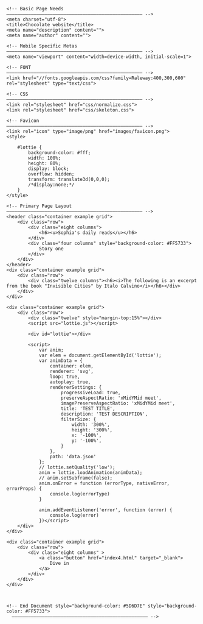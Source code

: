 <!DOCTYPE html>
<html lang="en">
<head>

    <!-- Basic Page Needs
    –––––––––––––––––––––––––––––––––––––––––––––––––– -->
    <meta charset="utf-8">
    <title>Chocolate website</title>
    <meta name="description" content="">
    <meta name="author" content="">

    <!-- Mobile Specific Metas
    –––––––––––––––––––––––––––––––––––––––––––––––––– -->
    <meta name="viewport" content="width=device-width, initial-scale=1">

    <!-- FONT
    –––––––––––––––––––––––––––––––––––––––––––––––––– -->
    <link href="//fonts.googleapis.com/css?family=Raleway:400,300,600" rel="stylesheet" type="text/css">

    <!-- CSS
    –––––––––––––––––––––––––––––––––––––––––––––––––– -->
    <link rel="stylesheet" href="css/normalize.css">
    <link rel="stylesheet" href="css/skeleton.css">

    <!-- Favicon
    –––––––––––––––––––––––––––––––––––––––––––––––––– -->
    <link rel="icon" type="image/png" href="images/favicon.png">
    <style>

        #lottie {
            background-color: #fff;
            width: 100%;
            height: 80%;
            display: block;
            overflow: hidden;
            transform: translate3d(0,0,0);
            /*display:none;*/
        }
    </style>
</head>

<body>

    <!-- Primary Page Layout
    –––––––––––––––––––––––––––––––––––––––––––––––––– -->
    <header class="container example grid">
        <div class="row">
            <div class="eight columns">
                <h6><u>Sophia's daily reads</u></h6>
            </div>
            <div class="four columns" style="background-color: #FF5733">
                Story one
            </div>
        </div>
    </header>
    <div class="container example grid">
        <div class="row">
            <div class="twelve columns"><h6><i>The following is an excerpt from the book "Invisible Cities" by Italo Calvino</i></h6></div>
        </div>
    </div>

    <div class="container example grid">
        <div class="row">
            <div class="twelve" style="margin-top:15%"></div>
            <script src="lottie.js"></script>

            <div id="lottie"></div>

            <script>
                var anim;
                var elem = document.getElementById('lottie');
                var animData = {
                    container: elem,
                    renderer: 'svg',
                    loop: true,
                    autoplay: true,
                    rendererSettings: {
                        progressiveLoad: true,
                        preserveAspectRatio: 'xMidYMid meet',
                        imagePreserveAspectRatio: 'xMidYMid meet',
                        title: 'TEST TITLE',
                        description: 'TEST DESCRIPTION',
                        filterSize: {
                            width: '300%',
                            height: '300%',
                            x: '-100%',
                            y: '-100%',
                        }
                    },
                    path: 'data.json'
                };
                // lottie.setQuality('low');
                anim = lottie.loadAnimation(animData);
                // anim.setSubframe(false);
                anim.onError = function (errorType, nativeError, errorProps) {
                    console.log(errorType)
                }

                anim.addEventListener('error', function (error) {
                    console.log(error)
                })</script>
        </div>
    </div>

    <div class="container example grid">
        <div class="row">
            <div class="eight columns" >
                <a class="button" href="index4.html" target="_blank">
                    Dive in
                </a>
            </div>
        </div>
    </div>



    <!-- End Document style="background-color: #5D6D7E" style="background-color: #FF5733">
      –––––––––––––––––––––––––––––––––––––––––––––––––– -->
</body>


</html>
